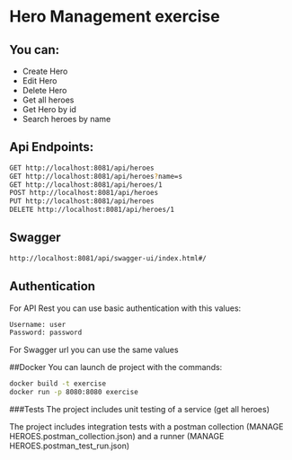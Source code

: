 # Hero Management exercise
## You can:
- Create Hero
- Edit Hero
- Delete Hero
- Get all heroes
- Get Hero by id
- Search heroes by name

## Api Endpoints:
```bash
GET http://localhost:8081/api/heroes
GET http://localhost:8081/api/heroes?name=s
GET http://localhost:8081/api/heroes/1
POST http://localhost:8081/api/heroes
PUT http://localhost:8081/api/heroes
DELETE http://localhost:8081/api/heroes/1
```

## Swagger
```bash
http://localhost:8081/api/swagger-ui/index.html#/
```

## Authentication
For API Rest you can use basic authentication with this values:
```bash
Username: user
Password: password
```
For Swagger url you can use the same values

##Docker
You can launch de project with the commands:
```bash
docker build -t exercise
docker run -p 8080:8080 exercise
```

###Tests
The project includes unit testing of a service (get all heroes)

The project includes integration tests with a postman collection (MANAGE HEROES.postman_collection.json) and a runner (MANAGE HEROES.postman_test_run.json) 